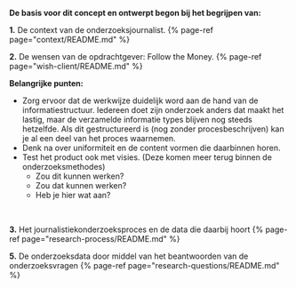 


__De basis voor dit concept en ontwerpt begon bij het begrijpen van:__



__1.__ De context van de onderzoeksjournalist.
{% page-ref page="context/README.md" %}


__2.__ De wensen van de opdrachtgever: Follow the Money.
{% page-ref page="wish-client/README.md" %}

__Belangrijke punten:__

* Zorg ervoor dat de werkwijze duidelijk word aan de hand van de informatiestructuur. Iedereen doet zijn onderzoek anders dat maakt het lastig, maar de verzamelde informatie types blijven nog steeds hetzelfde. Als dit gestructureerd is (nog zonder procesbeschrijven) kan je al een deel van het proces waarnemen.
* Denk na over uniformiteit en de content vormen die daarbinnen horen.
* Test het product ook met visies. (Deze komen meer terug binnen de onderzoeksmethodes)
  * Zou dit kunnen werken?
  * Zou dat kunnen werken?
  * Heb je hier wat aan?


<br>

__3.__ Het journalistiekonderzoeksproces en de data die daarbij hoort
{% page-ref page="research-process/README.md" %}



__5.__ De onderzoeksdata door middel van het beantwoorden van de onderzoeksvragen
{% page-ref page="research-questions/README.md" %} 




